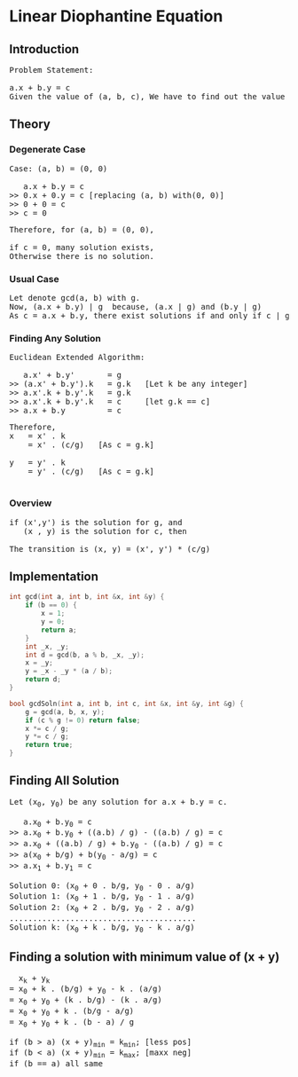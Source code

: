 # Linear Diophantine Equation
## Introduction

<pre>
Problem Statement:

a.x + b.y = c
Given the value of (a, b, c), We have to find out the value of (x, y) such that it satisfies the equation.
</pre>

## Theory

### Degenerate Case
<pre>
Case: (a, b) = (0, 0)
   
   a.x + b.y = c
>> 0.x + 0.y = c [replacing (a, b) with(0, 0)]
>> 0 + 0 = c
>> c = 0
</pre>
<pre>
Therefore, for (a, b) = (0, 0),
   
if c = 0, many solution exists,
Otherwise there is no solution.
</pre>

### Usual Case
<pre>
Let denote gcd(a, b) with g.
Now, (a.x + b.y) | g  because, (a.x | g) and (b.y | g)
As c = a.x + b.y, there exist solutions if and only if c | g
</pre>

### Finding Any Solution
<pre>
Euclidean Extended Algorithm:
   
   a.x' + b.y'       = g   
>> (a.x' + b.y').k   = g.k   [Let k be any integer]
>> a.x'.k + b.y'.k   = g.k
>> a.x'.k + b.y'.k   = c     [let g.k == c]
>> a.x + b.y         = c
</pre>
<pre>
Therefore, 
x   = x' . k 
    = x' . (c/g)   [As c = g.k]
   
y   = y' . k 
    = y' . (c/g)   [As c = g.k]

</pre>
### Overview
<pre>
if (x',y') is the solution for g, and
   (x , y) is the solution for c, then
   
The transition is (x, y) = (x', y') * (c/g)
</pre>
## Implementation
```c++
int gcd(int a, int b, int &x, int &y) {
    if (b == 0) {
        x = 1;
        y = 0;
        return a;
    }
    int _x, _y;
    int d = gcd(b, a % b, _x, _y);
    x = _y;
    y = _x - _y * (a / b);
    return d;
}

bool gcdSoln(int a, int b, int c, int &x, int &y, int &g) {
    g = gcd(a, b, x, y);
    if (c % g != 0) return false;
    x *= c / g;
    y *= c / g;
    return true;
}
```
## Finding All Solution
<pre>
Let (x<sub>0</sub>, y<sub>0</sub>) be any solution for a.x + b.y = c.
   
   a.x<sub>0</sub> + b.y<sub>0</sub> = c
>> a.x<sub>0</sub> + b.y<sub>0</sub> + ((a.b) / g) - ((a.b) / g) = c
>> a.x<sub>0</sub> + ((a.b) / g) + b.y<sub>0</sub> - ((a.b) / g) = c
>> a(x<sub>0</sub> + b/g) + b(y<sub>0</sub> - a/g) = c
>> a.x<sub>1</sub> + b.y<sub>1</sub> = c

Solution 0: (x<sub>0</sub> + 0 . b/g, y<sub>0</sub> - 0 . a/g)
Solution 1: (x<sub>0</sub> + 1 . b/g, y<sub>0</sub> - 1 . a/g)
Solution 2: (x<sub>0</sub> + 2 . b/g, y<sub>0</sub> - 2 . a/g)
........................................
Solution k: (x<sub>0</sub> + k . b/g, y<sub>0</sub> - k . a/g)
</pre>

## Finding a solution with minimum value of (x + y)
<pre>
  x<sub>k</sub> + y<sub>k</sub>
= x<sub>0</sub> + k . (b/g) + y<sub>0</sub> - k . (a/g)
= x<sub>0</sub> + y<sub>0</sub> + (k . b/g) - (k . a/g)
= x<sub>0</sub> + y<sub>0</sub> + k . (b/g - a/g)
= x<sub>0</sub> + y<sub>0</sub> + k . (b - a) / g

if (b > a) (x + y)<sub>min</sub> = k<sub>min</sub>; [less pos]
if (b < a) (x + y)<sub>min</sub> = k<sub>max</sub>; [maxx neg]
if (b == a) all same
</pre>
